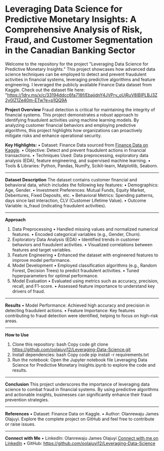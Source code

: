 # Leveraging Data Science for Predictive Monetary Insights: A Comprehensive Analysis of Risk, Fraud, and Customer Segmentation in the Canadian Banking Sector

Welcome to the repository for the project "Leveraging Data Science for Predictive Monetary Insights." This project showcases how advanced data science techniques can be employed to detect and prevent fraudulent activities in financial systems, leveraging predictive algorithms and feature engineering. I leveraged the publicly available Finance Data dataset from Kaggle. Check out the dataset file here: "https://1drv.ms/x/c/33194ddcc6fa718f/EbajjdnY4JVPry_oUjRuV8IBIPLBJ3Z2y0lZ1Ze40m-ETw?e=p1QQ9A

**Project Overview**
Fraud detection is critical for maintaining the integrity of financial systems. This project demonstrates a robust approach to identifying fraudulent activities using machine learning models. By analyzing customer financial behaviors and employing predictive algorithms, this project highlights how organizations can proactively mitigate risks and enhance operational security.

**Key Highlights:**
•	Dataset: Finance Data sourced from [Finance Data on Kaggle](https://www.kaggle.com/datasets/nitindatta/finance-data?resource=download). 
•	Objective: Detect and prevent fraudulent actions in financial transactions.
•	Techniques Used: Data preprocessing, exploratory data analysis (EDA), feature engineering, and supervised machine learning.
•	Tools & Libraries: Python, Pandas, NumPy, Scikit-learn, Matplotlib, Seaborn.
________________________________________
**Dataset Description**
The dataset contains customer financial and behavioral data, which includes the following key features:
•	Demographics: Age, Gender.
•	Investment Preferences: Mutual Funds, Equity Market, Debentures, Fixed Deposits, etc.
•	Behavioral Metrics: Spending patterns, days since last interaction, CLV (Customer Lifetime Value).
•	Outcome Variable: is_fraud (indicating fraudulent activities).
________________________________________
**Approach**
1. Data Preprocessing
•	Handled missing values and normalized numerical features.
•	Encoded categorical variables (e.g., Gender, Churn).
2. Exploratory Data Analysis (EDA)
•	Identified trends in customer behaviors and fraudulent activities.
•	Visualized correlations between features and target variables.
3. Feature Engineering
•	Enhanced the dataset with engineered features to improve model performance.
4. Model Development
•	Employed classification algorithms (e.g., Random Forest, Decision Trees) to predict fraudulent activities.
•	Tuned hyperparameters for optimal performance.
5. Model Evaluation
•	Evaluated using metrics such as accuracy, precision, recall, and F1-score.
•	Assessed feature importance to understand key drivers of fraud.
________________________________________
**Results**
•	Model Performance: Achieved high accuracy and precision in detecting fraudulent actions.
•	Feature Importance: Key features contributing to fraud detection were identified, helping to focus on high-risk areas.
________________________________________
**How to Use**
1.	Clone this repository:
bash
Copy code
git clone https://github.com/oolajuyi12/Leveraging-Data-Science.git  
2.	Install dependencies:
bash
Copy code
pip install -r requirements.txt  
3.	Run the notebook:
Open the Jupyter notebook file Leveraging Data Science for Predictive Monetary Insights.ipynb to explore the code and results.
________________________________________
**Conclusion**
This project underscores the importance of leveraging data science to combat fraud in financial systems. By using predictive algorithms and actionable insights, businesses can significantly enhance their fraud prevention strategies.
________________________________________
**References**
•	Dataset: Finance Data on Kaggle.
•	Author: Olanrewaju James Olajuyi.
Explore the complete project on GitHub and feel free to contribute or raise issues.
________________________________________
**Connect with Me**
•	LinkedIn: Olanrewaju James Olajuyi [Connect with me on LinkedIn](https://www.linkedin.com/in/olanrewaju-james-olajuyi-9273b6b5/)
•	GitHub: https://github.com/oolajuyi12/Leveraging-Data-Science 

